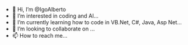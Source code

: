 - 👋 Hi, I’m @IgoAlberto
- 👀 I’m interested in coding and AI...
- 🌱 I’m currently learning how to code in VB.Net, C#, Java, Asp Net...
- 💞️ I’m looking to collaborate on ...
- 📫 How to reach me...

<!---
IgoAlberto/IgoAlberto is a ✨ special ✨ repository because its `README.md` (this file) appears on your GitHub profile.
You can click the Preview link to take a look at your changes.
--->
